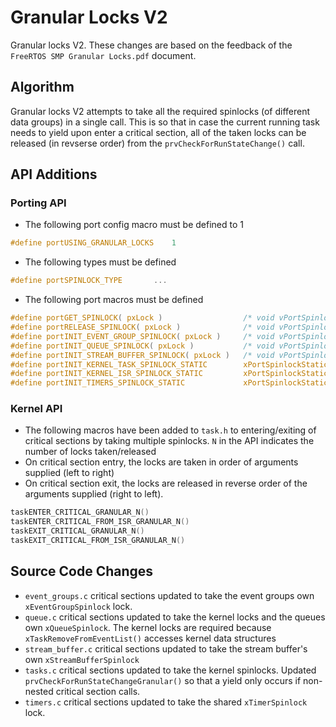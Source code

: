 # Granular Locks V2

Granular locks V2. These changes are based on the feedback of the `FreeRTOS SMP Granular Locks.pdf` document.

## Algorithm

Granular locks V2 attempts to take all the required spinlocks (of different data groups) in a single call. This is so that in case the current running task needs to yield upon enter a critical section, all of the taken locks can be released (in revserse order) from the `prvCheckForRunStateChange()` call.

## API Additions

### Porting API

- The following port config macro must be defined to 1

```c
#define portUSING_GRANULAR_LOCKS    1
```

- The following types must be defined

```c
#define portSPINLOCK_TYPE       ...
```

- The following port macros must be defined

```c
#define portGET_SPINLOCK( pxLock )                  /* void vPortSpinlockGet( portSPINLOCK_TYPE *pxLock ) */
#define portRELEASE_SPINLOCK( pxLock )              /* void vPortSpinlockRelease( portSPINLOCK_TYPE *pxLock ) */
#define portINIT_EVENT_GROUP_SPINLOCK( pxLock )     /* void vPortSpinlockInitGroup( portSPINLOCK_TYPE *pxLock ) */
#define portINIT_QUEUE_SPINLOCK( pxLock )           /* void vPortSpinlockInitQueue( portSPINLOCK_TYPE *pxLock ) */
#define portINIT_STREAM_BUFFER_SPINLOCK( pxLock )   /* void vPortSpinlockInitSB( portSPINLOCK_TYPE *pxLock ) */
#define portINIT_KERNEL_TASK_SPINLOCK_STATIC        xPortSpinlockStaticInitTask
#define portINIT_KERNEL_ISR_SPINLOCK_STATIC         xPortSpinlockStaticInitISR
#define portINIT_TIMERS_SPINLOCK_STATIC             xPortSpinlockStaticInitTimers
```

### Kernel API

- The following macros have been added to `task.h` to entering/exiting of critical sections by taking multiple spinlocks. `N` in the API indicates the number of locks taken/released
- On critical section entry, the locks are taken in order of arguments supplied (left to right)
- On critical section exit, the locks are released in reverse order of the arguments supplied (right to left).

```c
taskENTER_CRITICAL_GRANULAR_N()
taskENTER_CRITICAL_FROM_ISR_GRANULAR_N()
taskEXIT_CRITICAL_GRANULAR_N()
taskEXIT_CRITICAL_FROM_ISR_GRANULAR_N()
```

## Source Code Changes

- `event_groups.c` critical sections updated to take the event groups own `xEventGroupSpinlock` lock.
- `queue.c` critical sections updated to take the kernel locks and the queues own `xQueueSpinlock`. The kernel locks are required because `xTaskRemoveFromEventList()` accesses kernel data structures
- `stream_buffer.c` critical sections updated to take the stream buffer's own `xStreamBufferSpinlock`
- `tasks.c` critical sections updated to take the kernel spinlocks. Updated `prvCheckForRunStateChangeGranular()` so that a yield only occurs if non-nested critical section calls.
- `timers.c`  critical sections updated to take the shared `xTimerSpinlock` lock.
